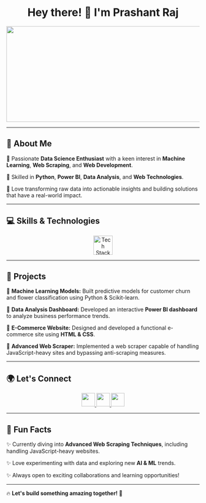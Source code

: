 <h1 align="center">Hey there! 👋 I'm Prashant Raj</h1>

<p align="center">
  <img src="https://media.giphy.com/media/qgQUggAC3Pfv687qPC/giphy.gif" width="600" height="250" />
</p>

---

## 🚀 About Me

🔹 Passionate **Data Science Enthusiast** with a keen interest in **Machine Learning**, **Web Scraping**, and **Web Development**.

🔹 Skilled in **Python**, **Power BI**, **Data Analysis**, and **Web Technologies**.

🔹 Love transforming raw data into actionable insights and building solutions that have a real-world impact.

---

## 💻 Skills & Technologies

<div align="center">
  <img src="https://skillicons.dev/icons?i=python,pandas,matplotlib,selenium,powerbi,mysql,c,html,css,vscode,github,anaconda" height="50" alt="Tech Stack" />
</div>

---

## 📌 Projects

🔹 **Machine Learning Models:** Built predictive models for customer churn and flower classification using Python & Scikit-learn.

🔹 **Data Analysis Dashboard:** Developed an interactive **Power BI dashboard** to analyze business performance trends.

🔹 **E-Commerce Website:** Designed and developed a functional e-commerce site using **HTML & CSS**.

🔹 **Advanced Web Scraper:** Implemented a web scraper capable of handling JavaScript-heavy sites and bypassing anti-scraping measures.

---

## 🌍 Let's Connect

<div align="center">
  <a href="https://www.instagram.com/prashantraj" target="_blank">
    <img src="https://img.shields.io/badge/Instagram-E4405F?style=for-the-badge&logo=instagram&logoColor=white" height="35" />
  </a>
  <a href="https://www.linkedin.com/in/prashantraj/" target="_blank">
    <img src="https://img.shields.io/badge/LinkedIn-0077B5?style=for-the-badge&logo=linkedin&logoColor=white" height="35" />
  </a>
  <a href="https://x.com/prashantraj" target="_blank">
    <img src="https://img.shields.io/badge/Twitter-1DA1F2?style=for-the-badge&logo=twitter&logoColor=white" height="35" />
  </a>
</div>

---

## 🎉 Fun Facts

✨ Currently diving into **Advanced Web Scraping Techniques**, including handling JavaScript-heavy websites.

✨ Love experimenting with data and exploring new **AI & ML** trends.

✨ Always open to exciting collaborations and learning opportunities!

---

🔥 **Let's build something amazing together!** 🚀
